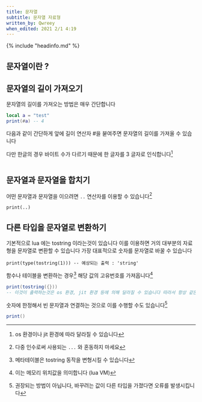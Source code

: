 ```yaml
---
title: 문자열
subtitle: 문자열 자료형
written_by: Qwreey
when_edited: 2021 2/1 4:19
---
```

{% include "headinfo.md" %}

## 문자열이란 ?


## 문자열의 길이 가져오기 

문자열의 길이를 가져오는 방법은 매우 간단합니다
```lua
local a = "test"
print(#a) -- 4
```
다음과 같이 간단하게 앞에 길이 연산자 #을 붇여주면 문자열의 길이를 가져올 수 있습니다 

다만 한글의 경우 바이트 수가 다르기 때문에 한 글자를 3 글자로 인식합니다[^주의1]
```
```


## 문자열과 문자열을 합치기 

어떤 문자열과 문자열을 이으려면 `..` 연산자를 이용할 수 있습니다[^주의2]
```
print(..)
```



## 다른 타입을 문자열로 변환하기 

<!-- 아직 함수를 안배운 사람도 읽어야됨, 따라서 함수가 있습니다 라는 식으로 풀어나가는건 절대 바람직하지 않음, 그냥 이런게 있다 하고 말해주고 나중에 함수 파트에서 좀더 깊게 다루는게 훨씬 좋음 (코맨트 : Qwreey) -->
기본적으로 lua 에는 tostring 이라는것이 있습니다
이를 이용하면 거의 대부분의 자료형을 문자열로 변환할 수 있습니다
가장 대표적으로 숫자를 문자열로 바꿀 수 있습니다 

```
print(type(tostring(1))) -- 예상되는 출력 : 'string'
``` 

함수나 테이블을 변환하는 경우[^참조1] 해당 값의 고유번호를 가져옵니다[^참조2]
```lua
print(tostring({}))
-- 이것이 출력하는것은 os 환경, jit 환경 등에 의해 달라질 수 있습니다 따라서 항상 같은 값을 출력하지는 않습니다
``` 

숫자에 한정해서 빈 문자열과 연결하는 것으로 이를 수행할 수도 있습니다[^참조3]
```lua
print()
``` 

[^주의1]: os 환경이나 jit 환경에 따라 달라질 수 있습니다
[^주의2]: 다중 인수로써 사용되는 `...` 와 혼동하지 마세요
[^참조1]: 메타테이블은 tostring 동작을 변형시킬 수 있습니다
[^참조2]: 이는 메모리 위치값을 의미합니다 (lua VM)
[^참조3]: 권장되는 방법이 아닙니다, 바꾸려는 값이 다른 타입을 가졌다면 오류를 발생시킵니다 
